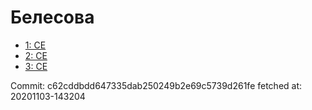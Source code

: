 # Белесова
- [1: CE](1.md)
- [2: CE](2.md)
- [3: CE](3.md)

Commit: c62cddbdd647335dab250249b2e69c5739d261fe
 fetched at: 20201103-143204
